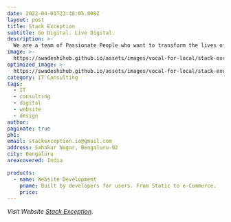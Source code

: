 ```yaml
---
date: 2022-04-01T23:48:05.000Z
layout: post
title: Stack Exception
subtitle: Go Digital. Live Digital.
description: >-
  We are a team of Passionate People who want to transform the lives of people and businesses with the Technology by helping them take full advantage of the Digital Presence.
image: >-
  https://swadeshihub.github.io/assets/images/vocal-for-local/stack-exception/slider1.jpeg
optimized_image: >-
  https://swadeshihub.github.io/assets/images/vocal-for-local/stack-exception/slider1.jpeg
category: IT Consulting
tags:
  - IT
  - consulting
  - digital
  - website
  - design
author: 
paginate: true
ph1: 
email: stackexception.io@gmail.com
address: Sahakar Nagar, Bengaluru-92
city: Bengaluru
areacovered: India

products:
  - name: Website Development 
    pname: Built by developers for users. From Static to e-Commerce.
    price: 
---
```


_Visit Website [Stack Exception](https://stack-exception.github.io)._
